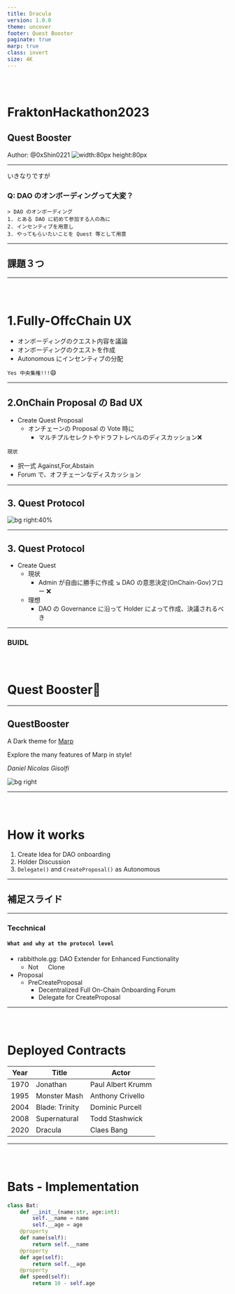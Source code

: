 ```yaml
---
title: Dracula
version: 1.0.0
theme: uncover
footer: Quest Booster
paginate: true
marp: true
class: invert
size: 4K
---
```


# FraktonHackathon2023

## Quest Booster

Author: @0xShin0221 ![width:80px height:80px](./img/0xShin.jpg)

<style scoped>
h1 {
    padding-top: 1.5em;
}
</style>

---

いきなりですが

### Q: DAO のオンボーディングって大変？

```
> DAO のオンボーディング
1. とある DAO に初めて参加する人の為に
2. インセンティブを用意し
3. やってもらいたいことを Quest 等として用意

```

---

## 課題３つ

---

# 1.Fully-OffcChain UX

- オンボーディングのクエスト内容を議論
- オンボーディングのクエストを作成
- Autonomous にインセンティブの分配

`Yes 中央集権!!!`:smile:

---

## 2.OnChain Proposal の Bad UX

- Create Quest Proposal
  - オンチェーンの Proposal の Vote 時に
    - マルチプルセレクトやドラフトレベルのディスカッション:x:

`現状`

- 択一式 Against,For,Abstain
- Forum で、オフチェーンなディスカッション

---

## 3. Quest Protocol

![bg right:40%](./img/rabithole.jpg)

---

## 3. Quest Protocol

- Create Quest
  - 現状
    - Admin が自由に勝手に作成
      ↘️ DAO の意思決定(OnChain-Gov)フロー :x:
  - 理想
    - DAO の Governance に沿って Holder によって作成、決議されるべき

---

### BUIDL

# Quest Booster🚀

---

## QuestBooster

A Dark theme for [Marp](https://marp.app)

Explore the many features of Marp in style!

_Daniel Nicolas Gisolfi_

<style scoped>
h1 {
    padding-top: 1.5em;
}
</style>

![bg right](./img/leonardo-yip-unsplash.jpg)

---

# How it works

1. Create Idea for DAO onboarding
2. Holder Discussion
3. `Delegate()` and `CreateProposal()` as Autonomous

---

## 補足スライド

---

### Tecchnical

#### `What and why at the protocol level`

- rabbithole.gg: DAO Extender for Enhanced Functionality
  - Not 　 Clone
- Proposal
  - PreCreateProposal
    - Decentralized Full On-Chain Onboarding Forum
    - Delegate for CreateProposal

---

# Deployed Contracts

| Year | Title          | Actor             |
| ---- | -------------- | ----------------- |
| 1970 | Jonathan       | Paul Albert Krumm |
| 1995 | Monster Mash   | Anthony Crivello  |
| 2004 | Blade: Trinity | Dominic Purcell   |
| 2008 | Supernatural   | Todd Stashwick    |
| 2020 | Dracula        | Claes Bang        |

<style scoped>
table {
    margin-left: auto;
    margin-right: auto;
}
</style>

---

# Bats - Implementation

```python
class Bat:
    def __init__(name:str, age:int):
        self.__name = name
        self.__age = age
    @property
    def name(self):
        return self.__name
    @property
    def age(self):
        return self.__age
    @property
    def speed(self):
        return 10 - self.age
```
